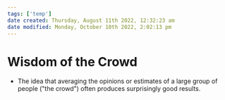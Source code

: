 ```yaml
---
tags: ['temp']
date created: Thursday, August 11th 2022, 12:32:23 am
date modified: Monday, October 10th 2022, 2:02:13 pm
---
```


# Wisdom of the Crowd
- The idea that averaging the opinions or estimates of a large group of people ("the crowd") often produces surprisingly good results.



